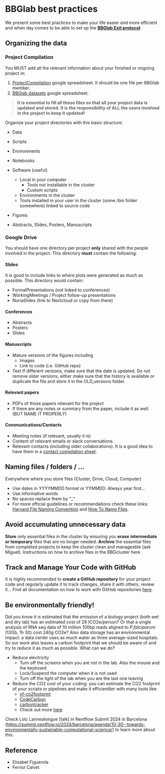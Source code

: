 # BBGlab best practices

We present some best practices to make your life easier and more efficient and when day comes to be able to set up the **[BBGlab Exit protocol](https://drive.google.com/drive/folders/1veXAAucPqNQ2KIVFLyEJqPVjEeDcqsR-)**.

## Organizing the data

### Project Compilation

You MUST add all the relevant information about your finished or ongoing project in:

1. [ProjectCompilation](https://docs.google.com/spreadsheets/d/1jJleTek9eP4S6CCe5fO8_M4-vLuKhumgKjlQ58jP_rc/edit?gid=0#gid=0) google spreadsheet. It should be one file per BBGlab member. 
2. [BBGlab datasets](https://bbglab.github.io/bbgwiki/Datasets/Datasets_BBGLAB/) google spreadsheet.

> **It is essential to fill all these files so that all your project data is updated and stored. It is the responsibility of ALL the users involved in the project to keep it updated!**

Organize your project directories with this basic structure:

 - Data
 - Scripts
 - Environments
 - Notebooks
 - Software (useful)
	- Local in your computer
		- Tools not installable in the cluster
		- Custom scripts
	 - Environments in the cluster
	- Tools installed in your user in the cluster (some /bin folder somewhere) linked to source code

- Figures
- Abstracts, Slides, Posters, Manuscripts

### Google Drive

You should have one directory per project **only** shared with the people involved in the project. This directory **must** contain the following:
#### Slides

It is good to include links to where plots were generated as much as possible. This directory would contain:

- FormalPresentations (not linked to conferences)
- WorkingMeetings / Project follow-up presentations
- NuriaSlides (link to Nextcloud or copy from there)


#### Conferences
  
- Abstracts
- Posters
- Slides

#### Manuscripts

- Mature versions of the figures including
  - Images
  - Link to code (i.e. GitHub repo)
- Text
If different versions, make sure that the date is updated. Do not remove older versions, either make sure that the history is available or duplicate the file and store it in the OLD_versions folder.

#### Relevant papers

- PDFs of those papers relevant for the project
- If there are any notes or summary from the paper, include it as well. (BUT NAME IT PROPERLY)

#### Communications/Contacts

- Meeting notes (if relevant, usually it is)
- Content of relevant emails or slack conversations.
- Relevant contacts (including older collaborations). It is a good idea to have them in a [contact compilation sheet](https://docs.google.com/spreadsheets/d/1cibsyM8m7tMMu4XzCjQbkiBOWEOzO-R-VXTYjCW-iik/edit?gid=0#gid=0).


## Naming files / folders / …

Everywhere where you store files (Cluster, Drive, Cloud, Computer)

- Use dates in YYYYMMDD format or YYMMDD. Always year first…
- Use informative words
- No spaces replace them by "_"
- For more official guidelines or recommendations check these links: [Harvard File Naming Convention](https://datamanagement.hms.harvard.edu/plan-design/file-naming-conventions) and [How To Name Files](https://speakerdeck.com/jennybc/how-to-name-files).

## Avoid accumulating unnecessary data

**Store** only essential files in the cluster by ensuring you **erase** **intermediate or temporary** files that are no longer needed. **Archive** the essential files from completed projects to keep the cluster clean and manageable (ask Miguel). Instructions on how to archive files in the BBGcluster here.

## Track and Manage Your Code with GitHub

It is highly recommended to **create a GitHub repository** for your project code and regularly update it to track changes, share it with others, review it... Find all documentation on how to work with GitHub repositories [here](https://docs.github.com/en/repositories/creating-and-managing-repositories/about-repositories).

## Be environmentally friendly!

Did you know it is estimated that the emission of a biology project (both wet and dry lab) has an estimated cost of 29 tCO2e/person? Or that a single analysis of RNA seq data of 10 million 100bp reads aligned to *P.falciparum* (13Gb, 1h 30) cost 240g CO2e? Also data storage has an environmental impact: a data center uses as much water as three average-sized hospitals. So our work also leaves a carbon footprint that we should be aware of and try to reduce it as much as possible. What can we do?

 - Reduce electricity
	 - Turn off the screens when you are not in the lab. Also the mouse and the keyboard
	 - Lock/Suspend the computer when it is not used
	 - Turn off the light of the lab when you are the last one leaving
 - Reduce the CO2 cost of your coding: you can estimate the CO2 footprint of your scripts or pipelines and make it efficientlier with many tools like:
	 -  [nf-co2footprint](https://github.com/nextflow-io/nf-co2footprint)
	 - [CodeCarbon](https://codecarbon.io/)
	 - [carbontracker](https://github.com/lfwa/carbontracker)
	 -  Check out more [here](https://github.com/GreenAlgorithms/GreenAlgorithms4HPC)

Check Loïc Lannealongue [talk] in Nextflow Submit 2024 in Barcelona (https://summit.nextflow.io/2024/barcelona/agenda/10-30--towards-environmentally-sustainable-computational-science/) to learn more about this.

## Reference

- Elisabet Figuerola
- Ferriol Calvet
